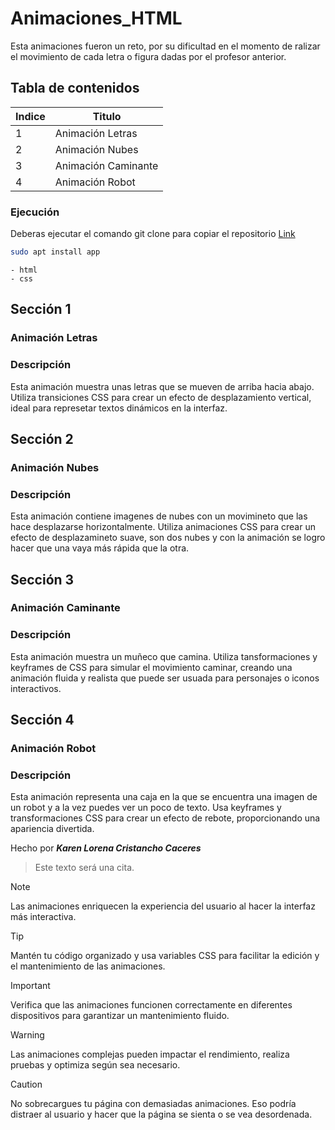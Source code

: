# Animaciones_HTML
Esta animaciones fueron un reto, por su dificultad en el momento de ralizar el movimiento de cada letra o figura dadas por el profesor anterior.

## Tabla de contenidos
| Indice | Titulo  |
|--|--|
| 1 | Animación Letras |
| 2 | Animación Nubes |
| 3 | Animación Caminante |
| 4 | Animación Robot |

### Ejecución
Deberas ejecutar el comando git clone para copiar el repositorio
  [Link](https://github.com/KarenLore/Animaciones_HTML.git)

``` bash
sudo apt install app
```

``` Código realizado en:
- html
- css
```

## Sección 1
### Animación Letras
### Descripción
Esta animación muestra unas letras que se mueven de arriba hacia abajo. Utiliza transiciones CSS para crear un efecto de desplazamiento vertical, ideal para represetar textos dinámicos en la interfaz.  

## Sección 2
### Animación Nubes
### Descripción
Esta animación contiene imagenes de nubes con un movimineto que las hace desplazarse horizontalmente. Utiliza animaciones CSS para crear un efecto de desplazamineto suave, son dos nubes y con la animación se logro hacer que una vaya más rápida que la otra.

## Sección 3
### Animación Caminante
### Descripción
Esta animación muestra un muñeco que camina. Utiliza tansformaciones y keyframes de CSS para simular el movimiento caminar, creando una animación fluida y realista que puede ser usuada para personajes o iconos interactivos. 

## Sección 4
### Animación Robot
### Descripción
Esta animación representa una caja en la que se encuentra una imagen de un robot y a la vez puedes ver un poco de texto. Usa keyframes y transformaciones CSS para crear un efecto de rebote, proporcionando una apariencia divertida.

Hecho por ***Karen Lorena Cristancho Caceres***

>Este texto será una cita.

> [!NOTE]
> Las animaciones enriquecen la experiencia del usuario al hacer la interfaz más interactiva.

> [!TIP]
> Mantén tu código organizado y usa variables CSS para facilitar la edición y el mantenimiento de las animaciones.

> [!IMPORTANT]  
> Verifica que las animaciones funcionen correctamente en diferentes dispositivos para garantizar un mantenimiento fluido.

> [!WARNING]  
> Las animaciones complejas pueden impactar el rendimiento, realiza pruebas y optimiza según sea necesario.

> [!CAUTION]
> No sobrecargues tu página con demasiadas animaciones. Eso podría distraer al usuario y hacer que la página se sienta o se vea desordenada.
